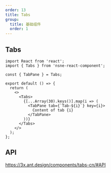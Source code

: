 ```yaml
---
order: 13
title: Tabs
group:
  title: 基础组件
  order: 1
---
```


## Tabs

```tsx
import React from 'react';
import { Tabs } from 'nsne-react-component';

const { TabPane } = Tabs;

export default () => {
  return (
    <>
      <Tabs>
        {[...Array(30).keys()].map(i => (
          <TabPane tab={`Tab-${i}`} key={i}>
            Content of tab {i}
          </TabPane>
        ))}
      </Tabs>
    </>
  );
};
```

## API

https://3x.ant.design/components/tabs-cn/#API
